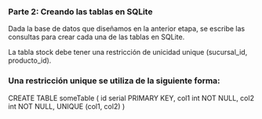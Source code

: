### Parte 2: Creando las tablas en SQLite
Dada la base de datos que diseñamos en la anterior etapa, se escribe las consultas para crear cada una de las tablas en SQLite.

La tabla stock debe tener una restricción de unicidad unique (sucursal_id, producto_id).

### Una restricción unique se utiliza de la siguiente forma:

CREATE TABLE someTable (
    id serial PRIMARY KEY,
    col1 int NOT NULL,
    col2 int NOT NULL,
    UNIQUE (col1, col2)
)